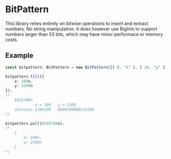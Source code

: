 # BitPattern

This library relies entirely on bitwise operations to insert and extract numbers. No string manipulation.
It does however use BigInts to support numbers larger than 53 bits, which may have minor performace or memory costs.

## Example

```ts
const bitpattern: BitPattern = new BitPattern([[ 8, "x" ], [ 16, "y" ]]);

bitpattern.fill({
    x: 100n,
    y: 2100n
});
/*
    6555700n
             x = 100   y = 2100
    (binary) 1100100   0000100000110100
*/

bitpattern.pull(6555700n);
/*
    {
        x: 100n,
        y: 2100n
    }
*/
```